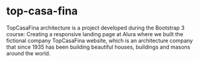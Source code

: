 # top-casa-fina
TopCasaFina architecture is a project developed during the Bootstrap 3 course: Creating a responsive landing page at Alura where we built  the fictional company TopCasaFina  website, which is an architecture company that since 1935 has been building beautiful houses, buildings and masons around the world.
